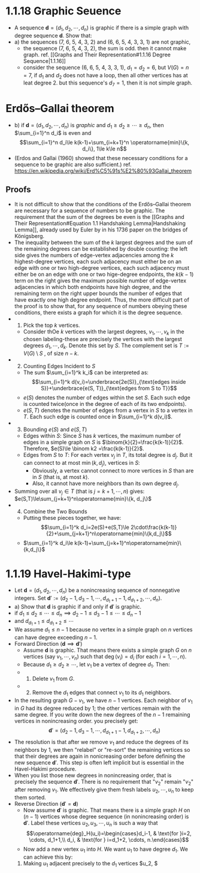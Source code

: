 # 1.1.18 Graphic Seuence
- A sequence $\mathbf{d}=(d_1, d_2, \cdots, d_n)$ is graphic if there is a simple graph with degree sequence $\mathbf{d}$. Show that:
- a) the sequences (7, 6, 5, 4, 3, 2) and (6, 6, 5, 4, 3, 3, 1) are not graphic,
  - the sequence (7, 6, 5, 4, 3, 2), the sum is odd. then it  cannot make graph. ref. [[Graphs and Their Representation#1.1.16 Degree Sequence|1.1.16]]
  - consider the sequence (6, 6, 5, 4, 3, 3, 1), $d_1=d_2=6$, but $V(G)=n=7$, if $d_1$ and $d_2$ does not have a loop, then all other vertices has at leat degree 2. but this sequence's $d_7=1$, then it is not simple graph.
# Erdős–Gallai theorem
- b) if $\mathbf{d}=(d_1, d_2, \cdots, d_n)$ is *graphic* and $d_1\ge d_2\ge \cdots \ge d_n$, then $\sum_{i=1}^n d_i$ is even and $$\sum_{i=1}^n d_i\le k(k-1)+\sum_{i=k+1}^n \operatorname{min}\{k, d_i\}, 1\le k\le n$$
- (Erdos and Gallai (1960) showed that these necessary conditions for a sequence
to be graphic are also sufficient.) ref. https://en.wikipedia.org/wiki/Erd%C5%91s%E2%80%93Gallai_theorem
## Proofs
- It is not difficult to show that the conditions of the Erdős–Gallai theorem are necessary for a sequence of numbers to be graphic. The requirement that the sum of the degrees be even is the [[Graphs and Their Representation#Equation 1.1 Handshaking Lemma|Handshaking Lemma]], already used by Euler by in his 1736 paper on the bridges of Königsberg. 
- The inequality between the sum of the $k$ largest degrees and the sum of the remaining degrees can be established by double counting: the left side gives the numbers of edge-vertex adjacencies among the $k$ highest-degree vertices, each such adjacency must either be on an edge with one or two high-degree vertices, each such adjacency must either be on an edge with one or two hige-degree endpoints, the $k(k-1)$ term on the right gives the maximum possible number of edge-vertex adjacencies in which both endpoints have high degree, and the remaining term on the right upper bounds the number of edges that have exactly one high degree endpoint. Thus, the more difficult part of the proof is to show that, for any sequence of numbers obeying these conditions, there exists a graph for which it is the degree sequence. 
- 1. Pick the top $k$ vertices. 
  - Consider thOe $k$ vertices with the largest degrees, $v_1, \cdots, v_k$ in the chosen labeling-these are precisely the vertices with the largest degrees $d_1, \cdots, d_k$. Denote this set by $S$. The complement set is $T:=V(G)\setminus S$  , of size $n-k$.
- 2. Counting Edges Incident to $S$
  - The sum $\sum_{i=1}^k k_i$ can be interpreted as:$$\sum_{i=1}^k d(v_i)=\underbrace{2e(S)}_{\text{edges inside S}}+\underbrace{e(S, T)}_{\text{edges from S to T}}$$
  - $e(S)$ denotes the number of edges within the set $S$. Each such edge is counted twice(once in the degree of each of its two endpoints).
  - $e(S, T)$ denotes the number of edges from a vertex in $S$ to a vertex in $T$. Each such edge is counted once in $\sum_{i=1}^k d(v_i)$.
- 3. Bounding $e(S)$ and $e(S, T)$
  - Edges within $S$: Since $S$ has $k$ vertices, the maximum number of edges in a simple graph on $S$ is $\binom{k}{2}=\frac{k(k-1)}{2}$. Therefore, $e(S)\le \binom k2 =\frac{k(k-1)}{2}$.
  - Edges from $S$ to $T$: For each vertex $v_j$ in $T$, its total degree is $d_j$. But it can connect to at most $\operatorname{min}(k, d_j)$, vertices in $S$:
    - Obviously, a vertex cannot connect to more vertices in $S$ than are in $S$ (that is, at most $k$).
    - Also, it cannot have more neighbors than its own degree $d_j$.
 - Summing over all $v_j\in T$ (that is $j=k+1, \cdots, n$) gives: $e(S,T)\le\sum_{j=k+1}^n\operatorname{min}\{k, d_j\}$
- 4. Combine the Two Bounds
  - Putting these pieces together, we have:$$\sum_{i=1}^k d_i=2e(S)+e(S,T)\le 2\cdot\frac{k(k-1)}{2}+\sum_{j=k+1}^n\operatorname{min}\{k,d_j\}$$
  - $\sum_{i=1}^k d_i\le k(k-1)+\sum_{j=k+1}^n\operatorname{min}\{k,d_j\}$

# 1.1.19 Havel-Hakimi-type
- Let $\mathbf{d}=(d_1,d_2,\cdots,d_n)$ be a nonincreasing sequence of nonnegative integers. Set $\mathbf{d}':=(d_2-1, d_3-1, \cdots, d_{d_1+1}-1, d_{d_1+2}, \cdots, d_n)$.
- a) Show that $\mathbf{d}$ is graphic if and only if $\mathbf{d}'$ is graphic.
- if $d_1\le d_2\le \cdots \le d_n\implies d_2-1\le d_3-1\le \cdots\le d_n-1$
- and $d_{d_1+1}\le d_{d_1+2}\le \cdots$
- We assume $d_1\le n-1$ because no vertex in a simple graph on $n$ vertices can have degree exceeding $n-1$.
- Forward Direction $(\mathbf{d}\implies \mathbf{d}')$
  - Assume $\mathbf{d}$ is graphic. That means there exists a simple graph $G$ on $n$ vertices (say $v_1, \cdots, v_n$) such that $\operatorname{deg}(v_i)=d_i$ (for each $i=1,\cdots, n$).
  - Because $d_1\ge d_2\ge \cdots$, let $v_1$ be a vertex of degree $d_1$. Then:
   - 1. Delete $v_1$ from $G$.
   - 2. Remove the $d_1$ edges that connect $v_1$ to its $d_1$ neighbors.
- In the resulting graph $G-v_1$, we have $n-1$ vertices. Each neighbor of $v_1$ in $G$ had its degree reduced by 1; the other vertices remain with the same degree. If you write down the new degrees of the $n-1$ remaining vertices in nonincreasing order. you precisely get:$$\mathbf{d}'=(d_2-1, d_3-1, \cdots, d_{d_1+1}-1, d_{d_1+2}, \cdots, d_n)$$
- The resolution is that after we remove $v_1$ and reduce the degrees of its neighbors by 1, we then "relabel" or "re-sort" the remaining vertices so that their degrees are again in nonicreasing order before defining the new sequence $\mathbf{d}'$. This step is often left implicit but is essential in the Havel-Hakimi procedure.
- When you list those new degrees in nonincreasing order, that is precisely the sequence $\mathbf{d}'$. There is no requirement that "$v_2$" remain "$v_2$" after removing $v_1$. We effectively give them fresh labels $u_2, \cdots, u_n$ to keep them sorted.
- Reverse Direction ($\mathbf{d}'=\mathbf{d}$)
  - Now assume $\mathbf{d}'$ is graphic. That means there is a simple graph $H$ on ($n-1$) vertices whose degree sequence (in nonincreasing order) is $\mathbf{d}'$. Label these vertices $u_2, u_3, \cdots, u_n$ is such a way that $$\operatorname{deg}_H(u_i)=\begin{cases}d_i-1, & \text{for }i=2, \cdots, d_1+1,\\
  d_i, & \text{for } i=d_1+2, \cdots, n.\end{cases}$$
  - Now add a new vertex $u_1$ into $H$. We want $u_1$ to have degree $d_1$. We can achieve this by:
   1. Making $u_1$ adjacent precisely to the $d_1$ vertices $u_2, $